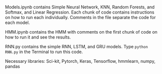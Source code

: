 Models.ipynb contains Simple Neural Network, KNN, Random Forests, and Softmax, and Linear Regression. Each chunk of code contains instructions on how to run each individually. Comments in the file separate the code for each model. 

HMM.ipynb contains the HMM with comments on the first chunk of code on how to run it and see the results. 

RNN.py contains the simple RNN, LSTM, and GRU models. Type `python RNN.py` in the Terminal to run this code. 

Necessary libraries: Sci-kit, Pytorch, Keras, Tensorflow, hmmlearn, numpy, pandas
